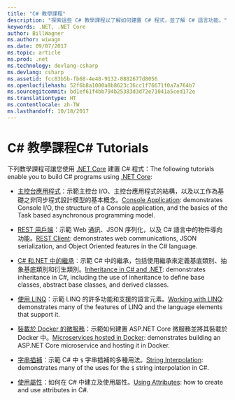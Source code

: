 ```yaml
---
title: "C# 教學課程"
description: "探索這些 C# 教學課程以了解如何建置 C# 程式，並了解 C# 語言功能。"
keywords: .NET, .NET Core
author: BillWagner
ms.author: wiwagn
ms.date: 09/07/2017
ms.topic: article
ms.prod: .net
ms.technology: devlang-csharp
ms.devlang: csharp
ms.assetid: fcc83b5b-fb68-4e48-9132-0882677d8056
ms.openlocfilehash: 52f6b8a1000a8b8623c36cc1f76671f0a7a764b7
ms.sourcegitcommit: bd1ef61f4bb794b25383d3d72e71041a5ced172e
ms.translationtype: HT
ms.contentlocale: zh-TW
ms.lasthandoff: 10/18/2017
---
```

# <a name="c-tutorials"></a><span data-ttu-id="5104c-104">C# 教學課程</span><span class="sxs-lookup"><span data-stu-id="5104c-104">C# Tutorials</span></span>

<span data-ttu-id="5104c-105">下列教學課程可讓您使用 [.NET Core](../../core/index.md) 建置 C# 程式：</span><span class="sxs-lookup"><span data-stu-id="5104c-105">The following tutorials enable you to build C# programs using [.NET Core](../../core/index.md):</span></span>

* <span data-ttu-id="5104c-106">[主控台應用程式](console-teleprompter.md)：示範主控台 I/O、主控台應用程式的結構，以及以工作為基礎之非同步程式設計模型的基本概念。</span><span class="sxs-lookup"><span data-stu-id="5104c-106">[Console Application](console-teleprompter.md): demonstrates Console I/O, the structure of a Console application, and the basics of the Task based asynchronous programming model.</span></span>
* <span data-ttu-id="5104c-107">[REST 用戶端](console-webapiclient.md)：示範 Web 通訊、JSON 序列化，以及 C# 語言中的物件導向功能。</span><span class="sxs-lookup"><span data-stu-id="5104c-107">[REST Client](console-webapiclient.md): demonstrates web communications, JSON serialization, and Object Oriented features in the C# language.</span></span>

* <span data-ttu-id="5104c-108">[C# 和.NET 中的繼承](inheritance.md)︰示範 C# 中的繼承，包括使用繼承來定義基底類別、抽象基底類別和衍生類別。</span><span class="sxs-lookup"><span data-stu-id="5104c-108">[Inheritance in C# and .NET](inheritance.md): demonstrates inheritance in C#, including the use of inheritance to define base classes, abstract base classes, and derived classes.</span></span>

* <span data-ttu-id="5104c-109">[使用 LINQ](working-with-linq.md)：示範 LINQ 的許多功能和支援的語言元素。</span><span class="sxs-lookup"><span data-stu-id="5104c-109">[Working with LINQ](working-with-linq.md): demonstrates many of the features of LINQ and the language elements that support it.</span></span>

* <span data-ttu-id="5104c-110">[裝載於 Docker 的微服務](microservices.md)：示範如何建置 ASP.NET Core 微服務並將其裝載於 Docker 中。</span><span class="sxs-lookup"><span data-stu-id="5104c-110">[Microservices hosted in Docker](microservices.md): demonstrates building an ASP.NET Core microservice and hosting it in Docker.</span></span>

* <span data-ttu-id="5104c-111">[字串插補](string-interpolation.md)︰示範 C# 中 `$` 字串插補的多種用法。</span><span class="sxs-lookup"><span data-stu-id="5104c-111">[String Interpolation](string-interpolation.md): demonstrates many of the uses for the `$` string interpolation in C#.</span></span>

* <span data-ttu-id="5104c-112">[使用屬性](attributes.md)：如何在 C# 中建立及使用屬性。</span><span class="sxs-lookup"><span data-stu-id="5104c-112">[Using Attributes](attributes.md): how to create and use attributes in C#.</span></span>
